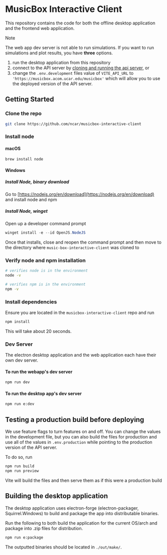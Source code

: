 # MusicBox Interactive Client

This repository contains the code for both the offline desktop application and the frontend web application.

> [!NOTE]  
> The web app dev server is not able to run simulations. If you want to run simulations and plot results, you have **three** options.
>   1. run the desktop application from this repository
>   2. connect to the API server by [cloning and running the api server](https://github.com/NCAR/music-box-interactive-api), or
>   3. change the `.env.development` files value of `VITE_API_URL` to `'https://musicbox.acom.ucar.edu/musicbox'` which will allow you to use the deployed version of the API server.

## Getting Started

### Clone the repo

```bash
git clone https://github.com/ncar/musicbox-interactive-client
```

### Install node

#### macOS

```zsh
brew install node
```

#### Windows

##### Install Node, binary download

Go to [https://nodejs.org/en/download](https://nodejs.org/en/download) and install node and npm

##### Install Node, winget

Open up a developer command prompt

```powershell
winget install -e --id OpenJS.NodeJS
```

Once that installs, close and reopen the command prompt and then move to the directory where `music-box-interactive-client` was cloned to


### Verify node and npm installation

```bash
# verifies node is in the environment
node -v

# verifies npm is in the environment
npm -v
```

### Install dependencies

Ensure you are located in the `musicbox-interactive-client` repo and run

```bash
npm install
```

This will take about 20 seconds.


### Dev Server

The electron desktop application and the web application each have their own dev server.

#### To run the webapp's dev server

```bash
npm run dev
```

#### To run the desktop app's dev server

```bash
npm run e:dev
```

## Testing a production build before deploying

We use feature flags to turn features on and off. You can change the values in the development file, but you can also build the files for production and use all of the values in `.env.production` while pointing to the production version of the API server.

To do so, run

```bash
npm run build
npm run preview
```

Vite will build the files and then serve them as if this were a production build

## Building the desktop application

The desktop application uses electron-forge (electron-packager, Squirrel.Windows) to build and package the app into distributable binaries.

Run the following to both build the application for the current OS/arch and package into .zip files for distribution.

```bash
npm run e:package
```

The outputted binaries should be located in `./out/make/`.